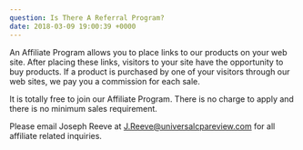 ```yaml
---
question: Is There A Referral Program?
date: 2018-03-09 19:00:39 +0000
---
```

An Affiliate Program allows you to place links to our products on your web site. After placing these links, visitors to your site have the opportunity to buy products. If a product is purchased by one of your visitors through our web sites, we pay you a commission for each sale.  

It is totally free to join our Affiliate Program. There is no charge to apply and there is no minimum sales requirement.  

Please email Joseph Reeve at J.Reeve@universalcpareview.com for all affiliate related inquiries. 